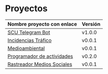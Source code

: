 # Proyectos

| Nombre proyecto con enlace                                                         | Versión |
|------------------------------------------------------------------------------------|---------|
| [SCU Telegram Bot](https://github.com/Test-Driven-Robins/scu-telegram-bot)         | v1.0.0  |
| [Incidencias Tráfico](https://github.com/RakutenTeam/IncidenciasTrafico)           | v0.0.1  |
| [Medioambiental](https://github.com/medioambiental-tdd/medioambiental)             | v0.0.1  |
| [Programador de actividades](https://github.com/TaskingWorld/QAProject)            | v0.2.0  |
| [Rastreador Medios Sociales](https://github.com/Rastreador-medios-sociales/Scanner)| v0.0.1  |

